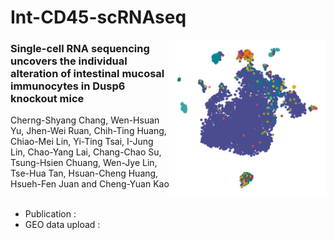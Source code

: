 # Int-CD45-scRNAseq

<img src="https://github.com/wenhsuanyuu/Int-CD45-scRNAseq/blob/4b5c7bb21cf6bbb7e60bd4476f829e4648265759/img/repository-graph.png" width="250" height="250" align="right">

### Single-cell RNA sequencing uncovers the individual alteration of intestinal mucosal immunocytes in Dusp6 knockout mice<br>
Cherng-Shyang Chang, Wen-Hsuan Yu, Jhen-Wei Ruan, Chih-Ting Huang, Chiao-Mei Lin, Yi-Ting Tsai, I-Jung Lin, Chao-Yang Lai, Chang-Chao Su, Tsung-Hsien Chuang, Wen-Jye Lin, Tse-Hua Tan, Hsuan-Cheng Huang, Hsueh-Fen Juan and Cheng-Yuan Kao
<br>
<br>
* Publication : 
* GEO data upload : 
